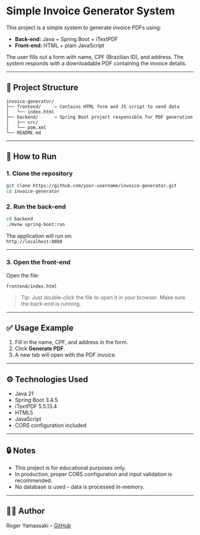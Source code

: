 # Simple Invoice Generator System

This project is a simple system to generate invoice PDFs using:

- **Back-end:** Java + Spring Boot + iTextPDF
- **Front-end:** HTML + plain JavaScript

The user fills out a form with name, CPF (Brazilian ID), and address. The system responds with a downloadable PDF containing the invoice details.

---

## 📂 Project Structure

```
invoice-generator/
├── frontend/     → Contains HTML form and JS script to send data
│   └── index.html
├── backend/      → Spring Boot project responsible for PDF generation
│   ├── src/
│   └── pom.xml
└── README.md
```

---

## 🚀 How to Run

### 1. Clone the repository

```bash
git clone https://github.com/your-username/invoice-generator.git
cd invoice-generator
```

### 2. Run the back-end

```bash
cd backend
./mvnw spring-boot:run
```

The application will run on:  
`http://localhost:8080`

---

### 3. Open the front-end

Open the file:

```
frontend/index.html
```

> Tip: Just double-click the file to open it in your browser. Make sure the back-end is running.

---

## ✅ Usage Example

1. Fill in the name, CPF, and address in the form.
2. Click **Generate PDF**.
3. A new tab will open with the PDF invoice.

---

## ⚙️ Technologies Used

- Java 21
- Spring Boot 3.4.5
- iTextPDF 5.5.13.4
- HTML5
- JavaScript
- CORS configuration included

---

## 🔒 Notes

- This project is for educational purposes only.
- In production, proper CORS configuration and input validation is recommended.
- No database is used – data is processed in-memory.

---

## 👨‍💻 Author

Roger Yamassaki – [GitHub](https://github.com/Skarefes)
